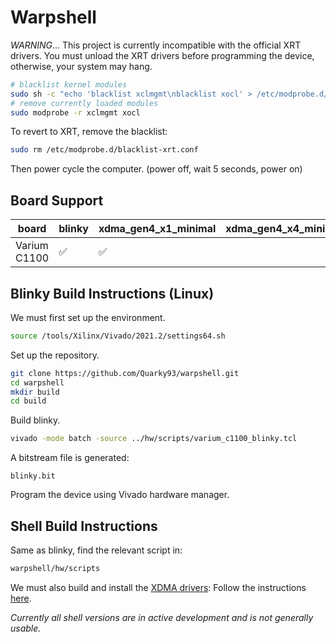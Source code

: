 # Warpshell
*WARNING*... This project is currently incompatible with the official XRT drivers.
You must unload the XRT drivers before programming the device, otherwise, your system
may hang.
```sh
# blacklist kernel modules
sudo sh -c "echo 'blacklist xclmgmt\nblacklist xocl' > /etc/modprobe.d/blacklist-xrt.conf"
# remove currently loaded modules
sudo modprobe -r xclmgmt xocl
```

To revert to XRT, remove the blacklist:
```sh
sudo rm /etc/modprobe.d/blacklist-xrt.conf
```
Then power cycle the computer. (power off, wait 5 seconds, power on)

## Board Support
| board        | blinky | xdma_gen4_x1_minimal | xdma_gen4_x4_minimal |
|--------------|--------|----------------------|----------------------|
| Varium C1100 | &#9989;| &#9989;              |                      |

## Blinky Build Instructions (Linux)

We must first set up the environment.
```sh
source /tools/Xilinx/Vivado/2021.2/settings64.sh
```

Set up the repository.
```sh
git clone https://github.com/Quarky93/warpshell.git
cd warpshell
mkdir build
cd build
```

Build blinky.
```sh
vivado -mode batch -source ../hw/scripts/varium_c1100_blinky.tcl
```

A bitstream file is generated:
```
blinky.bit
```
Program the device using Vivado hardware manager.

## Shell Build Instructions
Same as blinky, find the relevant script in:
```sh
warpshell/hw/scripts
```

We must also build and install the [XDMA drivers](https://github.com/Xilinx/dma_ip_drivers):
Follow the instructions [here](https://github.com/Xilinx/dma_ip_drivers/tree/master/XDMA/linux-kernel).

*Currently all shell versions are in active development and is not generally usable.*
